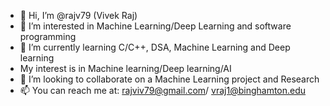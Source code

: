 - 👋 Hi, I’m @rajv79 (Vivek Raj)
- 👀 I’m interested in Machine Learning/Deep Learning and software programming
- 🌱 I’m currently learning C/C++, DSA, Machine Learning and Deep learning 
- My interest is in Machine learning/Deep learning/AI
- 💞️ I’m looking to collaborate on a Machine Learning project and Research
- 📫 You can reach me at: rajviv79@gmail.com/ vraj1@binghamton.edu

<!---
rajv79/rajv79 is a ✨ special ✨ repository because its `README.md` (this file) appears on your GitHub profile.
You can click the Preview link to take a look at your changes.
--->
